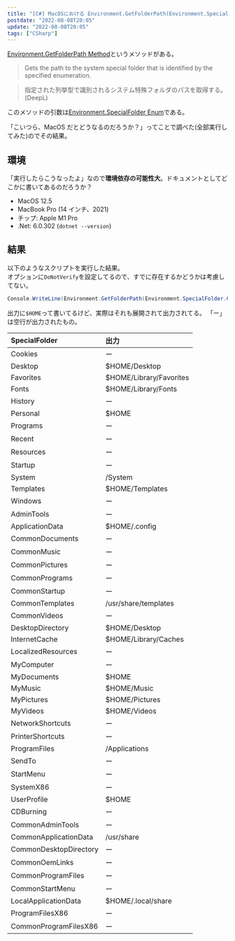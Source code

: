 ```yaml
---
title: "[C#] MacOSにおける Environment.GetFolderPath(Environment.SpecialFolder)"
postdate: "2022-08-08T20:05"
update: "2022-08-08T20:05"
tags: ["CSharp"]
---
```


[Environment.GetFolderPath Method](https://docs.microsoft.com/en-us/dotnet/api/system.environment.getfolderpath?view=net-6.0)というメソッドがある。

> Gets the path to the system special folder that is identified by the specified enumeration.

> 指定された列挙型で識別されるシステム特殊フォルダのパスを取得する。(DeepL)

このメソッドの引数は[Environment.SpecialFolder Enum](https://docs.microsoft.com/en-us/dotnet/api/system.environment.specialfolder?view=net-6.0)である。

「こいつら、MacOS だとどうなるのだろうか？」ってことで調べた(全部実行してみた)のでその結果。

## 環境

「実行したらこうなったよ」なので**環境依存の可能性大**。ドキュメントとしてどこかに書いてあるのだろうか？

- MacOS 12.5
- MacBook Pro (14 インチ、2021)
- チップ: Apple M1 Pro
- .Net: 6.0.302 (`dotnet --version`)

## 結果

以下のようなスクリプトを実行した結果。  
オプションに`DoNotVerify`を設定してるので、すでに存在するかどうかは考慮してない。

```cs
Console.WriteLine(Environment.GetFolderPath(Environment.SpecialFolder.Cookies, Environment.SpecialFolderOption.DoNotVerify));
```

出力に`$HOME`って書いてるけど、実際はそれも展開されて出力されてる。 「ー」は空行が出力されたもの。

| SpecialFolder          | 出力                    |
| :--------------------- | :---------------------- |
| Cookies                | ー                      |
| Desktop                | $HOME/Desktop           |
| Favorites              | $HOME/Library/Favorites |
| Fonts                  | $HOME/Library/Fonts     |
| History                | ー                      |
| Personal               | $HOME                   |
| Programs               | ー                      |
| Recent                 | ー                      |
| Resources              | ー                      |
| Startup                | ー                      |
| System                 | /System                 |
| Templates              | $HOME/Templates         |
| Windows                | ー                      |
| AdminTools             | ー                      |
| ApplicationData        | $HOME/.config           |
| CommonDocuments        | ー                      |
| CommonMusic            | ー                      |
| CommonPictures         | ー                      |
| CommonPrograms         | ー                      |
| CommonStartup          | ー                      |
| CommonTemplates        | /usr/share/templates    |
| CommonVideos           | ー                      |
| DesktopDirectory       | $HOME/Desktop           |
| InternetCache          | $HOME/Library/Caches    |
| LocalizedResources     | ー                      |
| MyComputer             | ー                      |
| MyDocuments            | $HOME                   |
| MyMusic                | $HOME/Music             |
| MyPictures             | $HOME/Pictures          |
| MyVideos               | $HOME/Videos            |
| NetworkShortcuts       | ー                      |
| PrinterShortcuts       | ー                      |
| ProgramFiles           | /Applications           |
| SendTo                 | ー                      |
| StartMenu              | ー                      |
| SystemX86              | ー                      |
| UserProfile            | $HOME                   |
| CDBurning              | ー                      |
| CommonAdminTools       | ー                      |
| CommonApplicationData  | /usr/share              |
| CommonDesktopDirectory | ー                      |
| CommonOemLinks         | ー                      |
| CommonProgramFiles     | ー                      |
| CommonStartMenu        | ー                      |
| LocalApplicationData   | $HOME/.local/share      |
| ProgramFilesX86        | ー                      |
| CommonProgramFilesX86  | ー                      |
